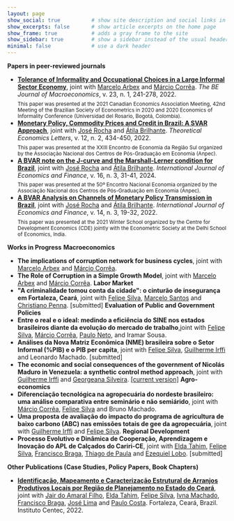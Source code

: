```yaml
---
layout: page
show_social: true          # show site description and social links in the footer
show_excerpts: false       # show article excerpts on the home page
show_frame: true           # adds a gray frame to the site
show_sidebar: true         # show a sidebar instead of the usual header
minimal: false             # use a dark header
---
```


**Papers in peer-reviewed journals**
- **[Tolerance of Informality and Occupational Choices in a Large Informal Sector Economy](https://doi.org/10.1515/bejm-2021-0076)**, joint with [Marcelo Arbex](https://sites.google.com/site/arbexmarcelo/) and [Márcio Corrêa](https://www.researchgate.net/profile/Marcio-Correa-3). _The BE Journal of Macroeconomics_, v. 23, n. 1, 241-278, 2022.   
<sub>This paper was presented at the 2021 Canadian Economics Association Meeting, 42nd Meeting of the Brazilian Society of Econometrics in 2020 and 2020 Economics of Informality Conference (Universidad del Rosario, Bogotá, Colombia).<sub>
- **[Monetary Policy, Commodity Prices and Credit in Brazil: A SVAR Approach](https://doi.org/10.4236/tel.2022.122024)**, joint with [José Rocha](https://www.researchgate.net/profile/Francisco-Rocha-16) and [Átila Brilhante](http://lattes.cnpq.br/3964055069648793). _Theoretical Economics Letters_, v. 12, n. 2, 434-450, 2022.  
<sub>This paper was presented at the XXIII Encontro de Economia da Região Sul organized by the Associação Nacional dos Centros de Pós-Graduação em Economia (Anpec).<sub>
- **[A BVAR note on the J-curve and the Marshall-Lerner condition for Brazil](https://doi.org/10.5539/ijef.v16n3p31)**, joint with [José Rocha](https://www.researchgate.net/profile/Francisco-Rocha-16) and [Átila Brilhante](http://lattes.cnpq.br/3964055069648793).
_International Journal of Economics and Finance_, v. 16, n. 3, 31-41, 2024.  
<sub>This paper was presented at the 50º Encontro Nacional Economia organized by the Associação Nacional dos Centros de Pós-Graduação em Economia (Anpec).<sub>
- **[A BVAR Analysis on Channels of Monetary Policy Transmission in Brazil](https://doi.org/10.5539/ijef.v14n3p19)**, joint with [José Rocha](https://www.researchgate.net/profile/Francisco-Rocha-16) and [Átila Brilhante](http://lattes.cnpq.br/3964055069648793). _International Journal of Economics and Finance_, v. 14, n. 3, 19-32, 2022.  
<sub>This paper was presented at the 2021 Winter School organized by the Centre for Development Economics (CDE) jointly with the Econometric Society at the Delhi School of Economics, India.<sub>
  
**Works in Progress**
**Macroeconomics**
- **The implications of corruption network for business cycles**, joint with [Marcelo Arbex](https://sites.google.com/site/arbexmarcelo/) and [Márcio Corrêa](https://www.researchgate.net/profile/Marcio-Correa-3).
- **The Role of Corruption in a Simple Growth Model**, joint with [Marcelo Arbex](https://sites.google.com/site/arbexmarcelo/) and [Márcio Corrêa](https://www.researchgate.net/profile/Marcio-Correa-3).
**Labor Market**
- **"A criminalidade tomou conta da cidade": o cinturão de insegurança em Fortaleza, Ceará**, joint with [Felipe Silva](https://scholar.google.com/citations?user=A2ZsTe0AAAAJ&hl=pt-BR), [Marcelo Santos](https://www.linkedin.com/in/marcelo-d-6683a93a/) and [Christiano Penna](https://scholar.google.com/citations?user=rPPxk0QAAAAJ&hl=en). [submitted]
**Evaluation of Public and Government Policies**
- **Entre o real e o ideal: medindo a eficiência do SINE nos estados brasileiros diante da evolução do mercado de trabalho**,joint with [Felipe Silva](https://scholar.google.com/citations?user=A2ZsTe0AAAAJ&hl=pt-BR), [Márcio Corrêa](https://www.researchgate.net/profile/Marcio-Correa-3), [Paulo Neto](http://lattes.cnpq.br/7568927888412924), and Iramar Sousa.
- **Análises da Nova Matriz Econômica (NME) brasileira sobre o Setor Informal (%PIB) e o PIB per capita**, joint with [Felipe Silva](https://scholar.google.com/citations?user=A2ZsTe0AAAAJ&hl=pt-BR), [Guilherme Irffi](https://scholar.google.com/citations?hl=pt-BR&user=_EjecHUAAAAJ) and Leonardo Machado. [submitted]
- **The economic and social consequences of the government of Nicolás Maduro in Venezuela: a synthetic control method approach**, joint with [Guilherme Irffi](https://scholar.google.com/citations?hl=pt-BR&user=_EjecHUAAAAJ) and [Georgeana Silveira](http://lattes.cnpq.br/3016336085010415). [[current version]](https://drive.google.com/file/d/1G_U_bQB1Iv-6MQfv6GbLKc5m6AhYZfC2/view?usp=sharing)
**Agro-economics**
- **Diferenciação tecnológica na agropecuária do nordeste brasileiro: uma análise comparativa entre seminário e não semiárido**, joint with [Márcio Corrêa](https://www.researchgate.net/profile/Marcio-Correa-3), [Felipe Silva](https://scholar.google.com/citations?user=A2ZsTe0AAAAJ&hl=pt-BR) and Bruno Machado.
- **Uma proposta de avaliação do impacto do programa de agricultura de baixo carbono (ABC) nas emissões totais de gee da agropecuária**, joint with [Guilherme Irffi](https://scholar.google.com/citations?hl=pt-BR&user=_EjecHUAAAAJ) and [Felipe Silva](https://scholar.google.com/citations?user=A2ZsTe0AAAAJ&hl=pt-BR).
**Regional Development**
- **Processo Evolutivo e Dinâmica de Cooperação, Aprendizagem e Inovação do APL de Calçados do Cariri-CE**, joint with [Elda Tahim](https://scholar.google.com/citations?hl=pt-BR&user=4fhQd_EAAAAJ), [Felipe Silva](https://scholar.google.com/citations?user=A2ZsTe0AAAAJ&hl=pt-BR), [Francisco Braga](http://lattes.cnpq.br/7076516474858419), [Thiago de Paula](http://lattes.cnpq.br/3342274690389071) and [Ezequiel Lobo](http://lattes.cnpq.br/9542421438776185). [submitted]

**Other Publications (Case Studies, Policy Papers, Book Chapters)**
- **[Identificação, Mapeamento e Caracterização Estrutural de Arranjos Produtivos Locais por Região de Planejamento no Estado do Ceará](https://www.researchgate.net/publication/370465448_Identificacao_Mapeamento_e_Caracterizacao_Estrutural_de_Arranjos_Produtivos_Locais_por_Regiao_de_Planejamento_no_Estado_do_Ceara)**, joint with [Jair do Amaral Filho](https://scholar.google.com/citations?hl=pt-BR&user=O7oLStUAAAAJ), [Elda Tahim](https://scholar.google.com/citations?hl=pt-BR&user=4fhQd_EAAAAJ), [Felipe Silva](https://scholar.google.com/citations?user=A2ZsTe0AAAAJ&hl=pt-BR), [Ivna Machado](https://www.researchgate.net/profile/Ivna-Machado), [Francisco Braga](http://lattes.cnpq.br/7076516474858419), [José Lima](https://www.researchgate.net/profile/Jose-Carlos-Souza-Lima) and [Paulo Costa](https://www.researchgate.net/profile/Paulo-Costa-65). Fortaleza, Ceará, Brazil. Instituto Centec, 2022.
